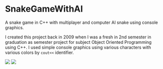 # SnakeGameWithAI
A snake game in C++ with multiplayer and computer AI snake using console graphics.

I created this project back in 2009 when I was a fresh in 2nd semester in graduation as semester project for subject Object Oriented Programming using C++. I used simple console graphics using various characters with various colors by `cout<<` identifier.

![](https://github.com/wajahatkarim3/SnakeGameWithAI/blob/master/snake1.jpg?raw=true)
![](https://github.com/wajahatkarim3/SnakeGameWithAI/blob/master/snake2.jpg?raw=true)

